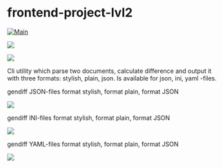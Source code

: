 # frontend-project-lvl2

[![Main](https://github.com/maletinchess/frontend-project-lvl2/workflows/Main/badge.svg)](https://github.com/maletinchess/frontend-project-lvl2/actions)

<a href="https://codeclimate.com/github/maletinchess/frontend-project-lvl2/test_coverage"><img src="https://api.codeclimate.com/v1/badges/4be429dd3cf9c1ea810c/test_coverage" /></a>

<a href="https://codeclimate.com/github/maletinchess/frontend-project-lvl2/maintainability"><img src="https://api.codeclimate.com/v1/badges/4be429dd3cf9c1ea810c/maintainability" /></a>

Cli utility which parse two documents, calculate difference and output it with three formats: stylish, plain, json. Is available for json, ini, yaml -files.

gendiff JSON-files format stylish, format plain, format JSON

<a href="https://asciinema.org/a/nAlG7SfzEB72nFcgtJ6kqVljz?speed=2&autoplay=1" target="_blank"><img src="https://asciinema.org/a/nAlG7SfzEB72nFcgtJ6kqVljz.svg" /></a>

gendiff INI-files format stylish, format plain, format JSON

<a href="https://asciinema.org/a/yr50kK9f7H9WIk5VE8oAOohsw?speed=2&autoplay=1" target="_blank"><img src="https://asciinema.org/a/yr50kK9f7H9WIk5VE8oAOohsw.svg" /></a>

gendiff YAML-files format stylish, format plain, format JSON

<a href="https://asciinema.org/a/wG611Od6bXiTcsge5eOQiXnl3?speed=2&autoplay=1" target="_blank"><img src="https://asciinema.org/a/wG611Od6bXiTcsge5eOQiXnl3.svg" /></a>
